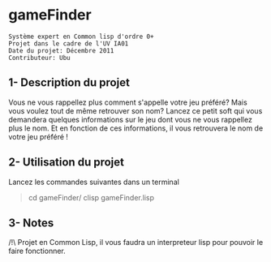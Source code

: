 
gameFinder
==========

	Système expert en Common lisp d'ordre 0+
	Projet dans le cadre de l'UV IA01
	Date du projet: Décembre 2011
	Contributeur: Ubu


1- Description du projet
------------------------
	
Vous ne vous rappellez plus comment s'appelle votre jeu préféré? Mais vous
voulez tout de même retrouver son nom? Lancez ce petit soft qui vous 
demandera quelques informations sur le jeu dont vous ne vous rappellez plus 
le nom. Et en fonction de ces informations, il vous retrouvera le nom de 
votre jeu préféré !

2- Utilisation du projet
------------------------

Lancez les commandes suivantes dans un terminal
> cd gameFinder/
> clisp gameFinder.lisp
		
3- Notes
--------
/!\ Projet en Common Lisp, il vous faudra un interpreteur lisp pour 
pouvoir le faire fonctionner.
